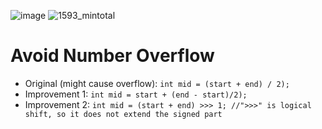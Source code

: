 ![image](https://user-images.githubusercontent.com/84046974/199115870-66d4a3d5-f512-4012-aa5a-b64899342d70.png)
![1593_mintotal](https://github.com/user-attachments/assets/32d05e74-8b9c-48da-b7f4-9ee9d4f4cf55)

# Avoid Number Overflow
* Original (might cause overflow): `int mid = (start + end) / 2);`
* Improvement 1: `int mid = start + (end - start)/2);`
* Improvement 2: `int mid = (start + end) >>> 1; //">>>" is logical shift, so it does not extend the signed part`
